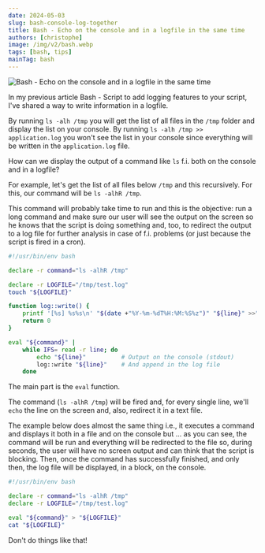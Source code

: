 ```yaml
---
date: 2024-05-03
slug: bash-console-log-together
title: Bash - Echo on the console and in a logfile in the same time
authors: [christophe]
image: /img/v2/bash.webp
tags: [bash, tips]
mainTag: bash
---
```

![Bash - Echo on the console and in a logfile in the same time](/img/v2/bash.webp)

In my previous article <Link to="/blog/bash-logging">Bash - Script to add logging features to your script</Link>, I've shared a way to write information in a logfile.

By running `ls -alh /tmp` you will get the list of all files in the `/tmp` folder and display the list on your console. By running `ls -alh /tmp >> application.log` you won't see the list in your console since everything will be written in the `application.log` file.

How can we display the output of a command like `ls` f.i. both on the console and in a logfile?

<!-- truncate -->

For example, let's get the list of all files below `/tmp` and this recursively. For this, our command will be `ls -alhR /tmp`.

This command will probably take time to run and this is the objective: run a long command and make sure our user will see the output on the screen so he knows that the script is doing something and, too, to redirect the output to a log file for further analysis in case of f.i. problems (or just because the script is fired in a cron).

<Snippet filename="script.sh">

```bash
#!/usr/bin/env bash

declare -r command="ls -alhR /tmp"

declare -r LOGFILE="/tmp/test.log"
touch "${LOGFILE}"

function log::write() {
    printf '[%s] %s%s\n' "$(date +"%Y-%m-%dT%H:%M:%S%z")" "${line}" >>"${LOGFILE}"
    return 0
}

eval "${command}" |
    while IFS= read -r line; do
        echo "${line}"          # Output on the console (stdout)
        log::write "${line}"    # And append in the log file
    done
```

</Snippet>

The main part is the `eval` function.

The command (`ls -alhR /tmp`) will be fired and, for every single line, we'll `echo` the line on the screen and, also, redirect it in a text file.

The example below does almost the same thing i.e., it executes a command and displays it both in a file and on the console but ... as you can see, the command will be run and everything will be redirected to the file so, during seconds, the user will have no screen output and can think that the script is blocking. Then, once the command has successfully finished, and only then, the log file will be displayed, in a block, on the console.

<Snippet filename="script.sh">

```bash
#!/usr/bin/env bash

declare -r command="ls -alhR /tmp"
declare -r LOGFILE="/tmp/test.log"

eval "${command}" > "${LOGFILE}"
cat "${LOGFILE}"
```

</Snippet>

Don't do things like that!
